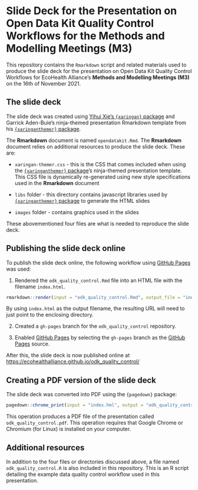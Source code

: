 
<!-- README.md is generated from README.Rmd. Please edit that file -->

# Slide Deck for the Presentation on Open Data Kit Quality Control Workflows for the Methods and Modelling Meetings (M3)

<!-- badges: start -->
<!-- badges: end -->

This repository contains the `Rmarkdown` script and related materials
used to produce the slide deck for the presentation on Open Data Kit
Quality Control Workflows for EcoHealth Alliance’s **Methods and
Modelling Meetings (M3)** on the 16th of November 2021.

## The slide deck

The slide deck was created using [Yihui Xie’s `{xaringan}`
package](https://github.com/yihui/xaringan) and Garrick Aden-Buie’s
ninja-themed presentation Rmarkdown template from his
[`{xaringanthemer}`
package](https://github.com/gadenbuie/xaringanthemer).

The **Rmarkdown** document is named `opendatakit.Rmd`. The **Rmarkdown**
document relies on additional resources to produce the slide deck. These
are:

-   `xaringan-themer.css` - this is the CSS that comes included when
    using the [`{xaringanthemer}`
    package](https://github.com/gadenbuie/xaringanthemer)’s ninja-themed
    presentation template. This CSS file is dynamically re-generated
    using new style specifications used in the **Rmarkdown** document

-   `libs` folder - this directory contains javascript libraries used by
    [`{xaringanthemer}`
    package](https://github.com/gadenbuie/xaringanthemer) to generate
    the HTML slides

-   `images` folder - contains graphics used in the slides

These abovementioned four files are what is needed to reproduce the
slide deck.

## Publishing the slide deck online

To publish the slide deck online, the following workflow using [GitHub
Pages](https://pages.github.com) was used:

1.  Rendered the `odk_quality_control.Rmd` file into an HTML file with
    the filename `index.html`.

``` r
rmarkdown::render(input = "odk_quality_control.Rmd", output_file = "index.html")
```

By using `index.html` as the output filename, the resulting URL will
need to just point to the enclosing directory.

2.  Created a `gh-pages` branch for the `odk_quality_control`
    repository.

3.  Enabled [GitHub Pages](https://pages.github.com) by selecting the
    `gh-pages` branch as the [GitHub Pages](https://pages.github.com)
    source.

After this, the slide deck is now published online at
<https://ecohealthalliance.github.io/odk_quality_control/>

## Creating a PDF version of the slide deck

The slide deck was converted into PDF using the `{pagedown}` package:

``` r
pagedown::chrome_print(input = "index.hml", output = "odk_quality_control.pdf")
```

This operation produces a PDF file of the presentation called
`odk_quality_control.pdf`. This operation requires that Google Chrome or
Chromium (for Linux) is installed on your computer.

## Additional resources

In addition to the four files or directories discussed above, a file
named `odk_quality_control.R` is also included in this repository. This
is an R script detailing the example data quality control workflow used
in this presentation.
